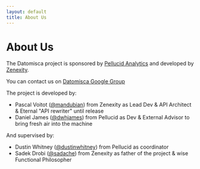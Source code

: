 ```yaml
---
layout: default
title: About Us
---
```


# About Us

The Datomisca project is sponsored by [Pellucid Analytics](http://www.pellucid.com) and developed by [Zenexity](http://www.zenexity.com).

You can contact us on [Datomisca Google Group](https://groups.google.com/forum/?fromgroups#!forum/datomisca)

The project is developed by:

- Pascal Voitot ([@mandubian](https://twitter.com/mandubian)) from Zenexity as Lead Dev & API Architect & Eternal "API rewriter" until release
- Daniel James ([@dwhjames](https://twitter.com/dwhjames)) from Pellucid as Dev & External Advisor to bring fresh air into the machine

And supervised by:

- Dustin Whitney ([@dustinwhitney](https://twitter.com/dustinwhitney)) from Pellucid as coordinator
- Sadek Drobi ([@sadache](https://twitter.com/sadache)) from Zenexity as father of the project & wise Functional Philosopher


